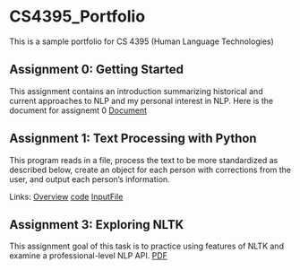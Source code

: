 # CS4395_Portfolio
This is a sample portfolio for CS 4395 (Human Language Technologies) 


## Assignment 0: Getting Started
This assignment contains an introduction summarizing historical and current approaches to NLP and my personal interest in NLP.
Here is the document for assignemt 0 [Document](Overview_of_NLP.pdf)

## Assignment 1: Text Processing with Python
This program reads in a file, process the text to be more standardized as described below, create an object for each person with corrections from the user, and output each person’s information.

Links: [Overview](overview.txt) [code](Homework1_nxw180009.py) [InputFile](data.csv)


## Assignment 3: Exploring NLTK
This assignment goal of this task is to practice using features of NLTK and examine a professional-level NLP API. 
[PDF](Assignment3.pdf)

